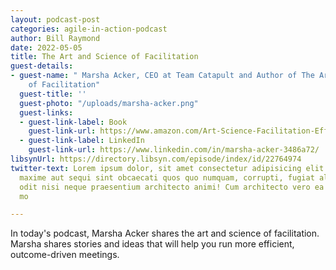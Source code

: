 ```yaml
---
layout: podcast-post
categories: agile-in-action-podcast
author: Bill Raymond
date: 2022-05-05
title: The Art and Science of Facilitation
guest-details:
- guest-name: " Marsha Acker, CEO at Team Catapult and Author of The Art and Science
    of Facilitation"
  guest-title: ''
  guest-photo: "/uploads/marsha-acker.png"
  guest-links:
  - guest-link-label: Book
    guest-link-url: https://www.amazon.com/Art-Science-Facilitation-Effective-Collaboration/dp/1735655406/ref=asc_df_1735655406/?tag=hyprod-20&linkCode=df0&hvadid=475811913007&hvpos=&hvnetw=g&hvrand=16786788015951684996&hvpone=&hvptwo=&hvqmt=&hvdev=c&hvdvcmdl=&hvlocint=&hvlocphy=9033128&hvtargid=pla-1130990391101&psc=1
  - guest-link-label: LinkedIn
    guest-link-url: https://www.linkedin.com/in/marsha-acker-3486a72/
libsynUrl: https://directory.libsyn.com/episode/index/id/22764974
twitter-text: Lorem ipsum dolor, sit amet consectetur adipisicing elit. Incidunt explicabo
  maxime aut sequi sint obcaecati quos quo numquam, corrupti, fugiat aliquam blanditiis
  odit nisi neque praesentium architecto animi! Cum architecto vero ea quas asperiores
  mo

---
```

In today's podcast, Marsha Acker shares the art and science of facilitation. Marsha shares stories and ideas that will help you run more efficient, outcome-driven meetings.